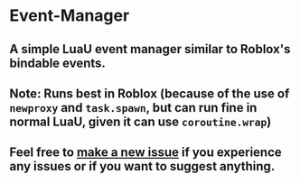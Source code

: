 # Event-Manager
## A simple LuaU event manager similar to Roblox's bindable events.
## Note: Runs best in Roblox (because of the use of `newproxy` and `task.spawn`, but can run fine in normal LuaU, given it can use `coroutine.wrap`)
## Feel free to [make a new issue](https://github.com/TechHog8984/Event-Manager/issues/new/choose) if you experience any issues or if you want to suggest anything.
